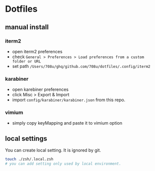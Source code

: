 # Dotfiles

## manual install

### iterm2

- open iterm2 preferences
- check `General > Preferences > Load preferences from a custom folder or URL`
- set path `/Users/708u/ghq/github.com/708u/dotfiles/.config/iterm2`

### karabiner

- open karebiner preferences
- click Misc > Export & Import
- import `config/karabiner/karabiner.json` from this repo.

### vimium

- simply copy keyMapping and paste it to vimium option

## local settings

You can create local setting. It is ignored by git.

```bash
touch ./zsh/.local.zsh
# you can add setting only used by local environment.
```
